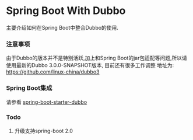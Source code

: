Spring Boot With Dubbo
===========================
主要介绍如何在Spring Boot中整合Dubbo的使用.

### 注意事项

由于Dubbo的版本并不是特别活跃,加上和Spring Boot的jar包适配等问题,所以请使用最新的Dubbo 3.0.0-SNAPSHOT版本, 目前还有很多工作调整
地址为: https://github.com/linux-china/dubbo3

### Spring Boot集成

请参看 [spring-boot-starter-dubbo](https://github.com/linux-china/spring-boot-dubbo/tree/master/spring-boot-starter-dubbo) 

### Todo

1. 升级支持spring-boot 2.0
